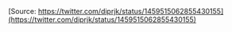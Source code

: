 [Source: https://twitter.com/diprjk/status/1459515062855430155](https://twitter.com/diprjk/status/1459515062855430155)